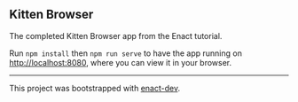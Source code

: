 ## Kitten Browser

The completed Kitten Browser app from the Enact tutorial.

Run `npm install` then `npm run serve` to have the app running on [http://localhost:8080](http://localhost:8080), where you can view it in your browser.

---

This project was bootstrapped with [enact-dev](https://github.com/enyojs/enact-dev).
